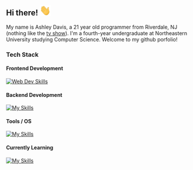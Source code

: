 ## Hi there! <img src="https://raw.githubusercontent.com/ashleytdavis/ashleytdavis/main/wave.gif" width="30px">

My name is Ashley Davis, a 21 year old programmer from Riverdale, NJ (nothing like the [tv show](https://en.wikipedia.org/wiki/Riverdale_(American_TV_series))). I'm a fourth-year undergraduate at Northeastern University studying Computer Science. Welcome to my github porfolio!

<!--
  My current tech stack & I'm always learning new things!
-->
### Tech Stack
#### Frontend Development
[![Web Dev Skills](https://skillicons.dev/icons?i=ts,js,html,css,react,vite,bootstrap,tailwind)](https://skillicons.dev)
#### Backend Development
[![My Skills](https://skillicons.dev/icons?i=java,mysql,mongo,flask,firebase)](https://skillicons.dev)
#### Tools / OS
[![My Skills](https://skillicons.dev/icons?i=docker,git,vim,vscode,eclipse,idea,pycharm,latex,photoshop,linux,windows)](https://skillicons.dev)
#### Currently Learning
[![My Skills](https://skillicons.dev/icons?i=aws,redis)](https://skillicons.dev)
